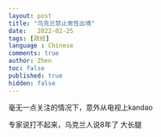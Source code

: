 ```yaml
---
layout: post
title: "乌克兰禁止男性出境"
date:   2022-02-25
tags: [政经]
language : Chinese
comments: true
author: Zhen
toc: false
published: true
hidden: false
---
```

毫无一点关注的情况下，意外从电视上kandao

专家说打不起来，乌克兰人说8年了
大长腿
<!--stackedit_data:
eyJoaXN0b3J5IjpbMTk5ODQ0MTA3M119
-->